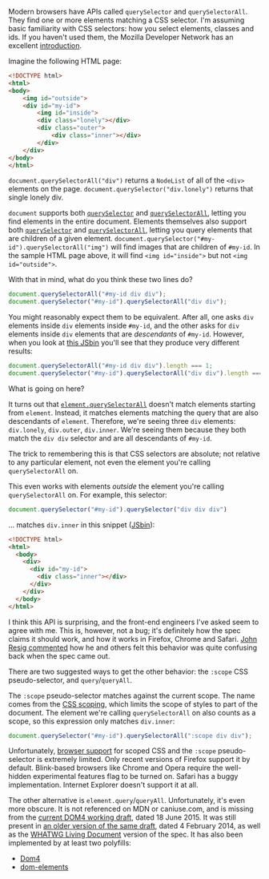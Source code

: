 <!--
.. title: querySelectorAll from an element probably doesn't do what you think it does
.. slug: queryselectorall-from-an-element-probably-doesnt-do-what-you-think-it-does
.. date: 2015-08-21 12:11:23 UTC-07:00
.. tags: css, webdev, dom
.. category:
.. link:
.. description:
.. type: text
-->

Modern browsers have APIs called `querySelector` and `querySelectorAll`. They
find one or more elements matching a CSS selector. I'm assuming basic
familiarity with CSS selectors: how you select elements, classes and ids. If
you haven't used them, the Mozilla Developer Network has an excellent
[introduction][csssel].

Imagine the following HTML page:

```html
<!DOCTYPE html>
<html>
<body>
    <img id="outside">
    <div id="my-id">
        <img id="inside">
        <div class="lonely"></div>
        <div class="outer">
            <div class="inner"></div>
        </div>
    </div>
</body>
</html>
```

`document.querySelectorAll("div")` returns a `NodeList` of all of the `<div>`
elements on the page. `document.querySelector("div.lonely")` returns that
single lonely div.

`document` supports both [`querySelector`][dqs] and
[`querySelectorAll`][dqsa], letting you find elements in the entire
document. Elements themselves also support both [`querySelector`][eqs] and
[`querySelectorAll`][eqsa], letting you query elements that are children of a
given element.  `document.querySelector("#my-id").querySelectorAll("img")`
will find images that are children of `#my-id`. In the sample HTML page above,
it will find `<img id="inside">` but not `<img id="outside">`.

With that in mind, what do you think these two lines do?

```javascript
document.querySelectorAll("#my-id div div");
document.querySelector("#my-id").querySelectorAll("div div");
```

You might reasonably expect them to be equivalent. After all, one asks
`div` elements inside `div` elements inside `#my-id`, and the other
asks for `div` elements inside `div` elements that are *descendants*
of `#my-id`. However, when you look at [this JSbin][jsbin] you'll see
that they produce very different results:

```javascript
document.querySelectorAll("#my-id div div").length === 1;
document.querySelector("#my-id").querySelectorAll("div div").length === 3;
```

What is going on here?

It turns out that [`element.querySelectorAll`][eqsa] doesn't match
elements starting from `element`. Instead, it matches elements
matching the query that are also descendants of `element`. Therefore,
we're seeing three `div` elements: `div.lonely`, `div.outer`,
`div.inner`. We're seeing them because they both match the `div div`
selector and are all descendants of `#my-id`.

The trick to remembering this is that CSS selectors are absolute; not
relative to any particular element, not even the element you're
calling `querySelectorAll` on.

This even works with elements *outside* the element you're calling
`querySelectorAll` on. For example, this selector:

```javascript
document.querySelector("#my-id").querySelector("div div div")
```

... matches `div.inner` in this snippet ([JSbin][jsbin2]):

```html
<!DOCTYPE html>
<html>
  <body>
    <div>
      <div id="my-id">
        <div class="inner"></div>
      </div>
    </div>
  </body>
</html>
```

I think this API is surprising, and the front-end engineers I've asked
seem to agree with me. This is, however, not a bug; it's definitely
how the spec claims it should work, and how it works in Firefox,
Chrome and Safari. [John Resig commented][jresig] how he and others
felt this behavior was quite confusing back when the spec came out.

There are two suggested ways to get the other behavior: the `:scope`
CSS pseudo-selector, and `query`/`queryAll`.

The `:scope` pseudo-selector matches against the current scope. The
name comes from the [CSS scoping][scope-spec], which limits the scope
of styles to part of the document. The element we're calling
`querySelectorAll` on also counts as a scope, so this expression only
matches `div.inner`:

```javascript
document.querySelector("#my-id").querySelectorAll(":scope div div");
```

Unfortunately, [browser support][scope-compat] for scoped CSS and the
`:scope` pseudo-selector is extremely limited. Only recent versions of
Firefox support it by default. Blink-based browsers like Chrome and
Opera require the well-hidden experimental features flag to be turned
on. Safari has a buggy implementation. Internet Explorer doesn't
support it at all.

The other alternative is `element.query`/`queryAll`. Unfortunately,
it's even more obscure. It is not referenced on MDN or caniuse.com,
and is missing from the [current DOM4 working draft][dom4-query],
dated 18 June 2015. It was still present in
[an older version of the same draft][older-dom4], dated 4 February
2014, as well as the [WHATWG Living Document][living-dom] version of
the spec. It has also been implemented by at least two polyfills:

* [Dom4][dom4-polyfill]
* [dom-elements][dom-elements-polyfill]

[csssel]: https://developer.mozilla.org/en-US/docs/Web/Guide/CSS/Getting_started/Selectors
[dqs]: https://developer.mozilla.org/en-US/docs/Web/API/Document/querySelector
[dqsa]: https://developer.mozilla.org/en-US/docs/Web/API/Document/querySelectorAll
[eqs]: https://developer.mozilla.org/en-US/docs/Web/API/Element/querySelector
[eqsa]: https://developer.mozilla.org/en-US/docs/Web/API/Element/querySelectorAll
[jsbin]: http://jsbin.com/hineco/edit?html,js,output
[jsbin2]: http://jsbin.com/woropuc/edit?html,js,output
[spec]: https://dom.spec.whatwg.org/#dom-parentnode-queryselectorall
[jresig]: http://ejohn.org/blog/thoughts-on-queryselectorall/
[scope-spec]: https://html.spec.whatwg.org/multipage/semantics.html#attr-style-scoped
[scope]: https://developer.mozilla.org/en-US/docs/Web/CSS/%3Ascope
[scope-compat]: https://developer.mozilla.org/en-US/docs/Web/CSS/%3Ascope#Browser_compatibility
[dom4-query]: http://www.w3.org/TR/dom/#interface-parentnode
[older-dom4]: http://www.w3.org/TR/2014/WD-dom-20140204/#interface-parentnode
[dom4-polyfill]: https://webreflection.github.io/dom4/
[dom-elements-polyfill]: https://github.com/barberboy/dom-elements
[living-dom]: https://dom.spec.whatwg.org/#interface-parentnode

